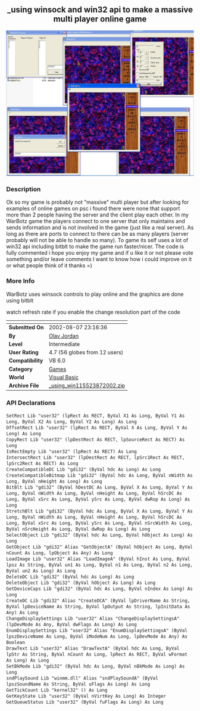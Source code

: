 ﻿<div align="center">

## \_using winsock and win32 api to make a massive multi player online game

<img src="PIC2002872216363954.JPG">
</div>

### Description

Ok so my game is probably not "massive" multi player but after looking for examples of online games on psc i found there were none that support more than 2 people having the server and the client play each other. In my WarBotz game the players connect to one server that only maintains and sends information and is not involved in the game (just like a real server). As long as there are ports to connect to there can be as many players (server probably will not be able to handle so many). To game its self uses a lot of win32 api including bitblt to make the game run faster/nicer. The code is fully commented i hope you enjoy my game and if u like it or not please vote something and/or leave comments I want to know how i could improve on it or what people think of it thanks =)
 
### More Info
 
WarBotz uses winsock controls to play online and the graphics are done using bitblt

watch refresh rate if you enable the change resolution part of the code


<span>             |<span>
---                |---
**Submitted On**   |2002-08-07 23:16:36
**By**             |[Olav Jordan](https://github.com/Planet-Source-Code/PSCIndex/blob/master/ByAuthor/olav-jordan.md)
**Level**          |Intermediate
**User Rating**    |4.7 (56 globes from 12 users)
**Compatibility**  |VB 6\.0
**Category**       |[Games](https://github.com/Planet-Source-Code/PSCIndex/blob/master/ByCategory/games__1-38.md)
**World**          |[Visual Basic](https://github.com/Planet-Source-Code/PSCIndex/blob/master/ByWorld/visual-basic.md)
**Archive File**   |[\_using\_win115523872002\.zip](https://github.com/Planet-Source-Code/olav-jordan-using-winsock-and-win32-api-to-make-a-massive-multi-player-online-game__1-37715/archive/master.zip)

### API Declarations

```
SetRect Lib "user32" (lpRect As RECT, ByVal X1 As Long, ByVal Y1 As Long, ByVal X2 As Long, ByVal Y2 As Long) As Long
OffsetRect Lib "user32" (lpRect As RECT, ByVal X As Long, ByVal Y As Long) As Long
CopyRect Lib "user32" (lpDestRect As RECT, lpSourceRect As RECT) As Long
IsRectEmpty Lib "user32" (lpRect As RECT) As Long
IntersectRect Lib "user32" (lpDestRect As RECT, lpSrc1Rect As RECT, lpSrc2Rect As RECT) As Long
CreateCompatibleDC Lib "gdi32" (ByVal hdc As Long) As Long
CreateCompatibleBitmap Lib "gdi32" (ByVal hdc As Long, ByVal nWidth As Long, ByVal nHeight As Long) As Long
BitBlt Lib "gdi32" (ByVal hDestDC As Long, ByVal X As Long, ByVal Y As Long, ByVal nWidth As Long, ByVal nHeight As Long, ByVal hSrcDC As Long, ByVal xSrc As Long, ByVal ySrc As Long, ByVal dwRop As Long) As Long
StretchBlt Lib "gdi32" (ByVal hdc As Long, ByVal X As Long, ByVal Y As Long, ByVal nWidth As Long, ByVal nHeight As Long, ByVal hSrcDC As Long, ByVal xSrc As Long, ByVal ySrc As Long, ByVal nSrcWidth As Long, ByVal nSrcHeight As Long, ByVal dwRop As Long) As Long
SelectObject Lib "gdi32" (ByVal hdc As Long, ByVal hObject As Long) As Long
GetObject Lib "gdi32" Alias "GetObjectA" (ByVal hObject As Long, ByVal nCount As Long, lpObject As Any) As Long
LoadImage Lib "user32" Alias "LoadImageA" (ByVal hInst As Long, ByVal lpsz As String, ByVal un1 As Long, ByVal n1 As Long, ByVal n2 As Long, ByVal un2 As Long) As Long
DeleteDC Lib "gdi32" (ByVal hdc As Long) As Long
DeleteObject Lib "gdi32" (ByVal hObject As Long) As Long
GetDeviceCaps Lib "gdi32" (ByVal hdc As Long, ByVal nIndex As Long) As Long
CreateDC Lib "gdi32" Alias "CreateDCA" (ByVal lpDriverName As String, ByVal lpDeviceName As String, ByVal lpOutput As String, lpInitData As Any) As Long
ChangeDisplaySettings Lib "user32" Alias "ChangeDisplaySettingsA" (lpDevMode As Any, ByVal dwFlags As Long) As Long
EnumDisplaySettings Lib "user32" Alias "EnumDisplaySettingsA" (ByVal lpszDeviceName As Long, ByVal iModeNum As Long, lpDevMode As Any) As Boolean
DrawText Lib "user32" Alias "DrawTextA" (ByVal hdc As Long, ByVal lpStr As String, ByVal nCount As Long, lpRect As RECT, ByVal wFormat As Long) As Long
SetBkMode Lib "gdi32" (ByVal hdc As Long, ByVal nBkMode As Long) As Long
sndPlaySound Lib "winmm.dll" Alias "sndPlaySoundA" (ByVal lpszSoundName As String, ByVal uFlags As Long) As Long
GetTickCount Lib "kernel32" () As Long
GetKeyState Lib "user32" (ByVal nVirtKey As Long) As Integer
GetQueueStatus Lib "user32" (ByVal fuFlags As Long) As Long
```





